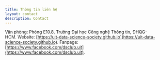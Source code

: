 ```yaml
---
title: Thông tin liên hệ
layout: contact
description: Contact
---
```


Văn phòng: Phòng E10.8, Trường Đại học Công nghệ Thông tin, ĐHQG-HCM.
Website: [https://uit-data-science-society.github.io](https://uit-data-science-society.github.io).
Fanpage: [https://www.facebook.com/dsclub.uit](https://www.facebook.com/dsclub.uit).
